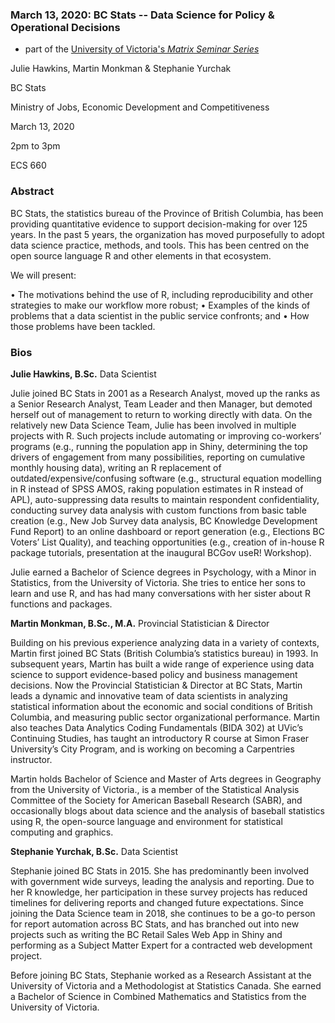 <!--
Copyright 2020 Province of British Columbia

This work is licensed under the Creative Commons Attribution 4.0 International License.
To view a copy of this license, visit http://creativecommons.org/licenses/by/4.0/.
-->

### March 13, 2020: BC Stats -- Data Science for Policy & Operational Decisions

* part of the [University of Victoria's _Matrix Seminar Series_](https://onlineacademiccommunity.uvic.ca/matrix/events/)

Julie Hawkins, Martin Monkman & Stephanie Yurchak

BC Stats

Ministry of Jobs, Economic Development and Competitiveness

March 13, 2020

2pm to 3pm

ECS 660

### Abstract
BC Stats, the statistics bureau of the Province of British Columbia, has been providing quantitative evidence to support decision-making for over 125 years. In the past 5 years, the organization has moved purposefully to adopt data science practice, methods, and tools. This has been centred on the open source language R and other elements in that ecosystem.

We will present:

• The motivations behind the use of R, including reproducibility and other strategies to make our workflow more robust;
• Examples of the kinds of problems that a data scientist in the public service confronts; and
• How those problems have been tackled.

### Bios

**Julie Hawkins, B.Sc.**
Data Scientist

Julie joined BC Stats in 2001 as a Research Analyst, moved up the ranks as a Senior Research Analyst, Team Leader and then Manager, but demoted herself out of management to return to working directly with data. On the relatively new Data Science Team, Julie has been involved in multiple projects with R. Such projects include automating or improving co-workers’ programs (e.g., running the population app in Shiny, determining the top drivers of engagement from many possibilities, reporting on cumulative monthly housing data), writing an R replacement of outdated/expensive/confusing software (e.g., structural equation modelling in R instead of SPSS AMOS, raking population estimates in R instead of APL), auto-suppressing data results to maintain respondent confidentiality, conducting survey data analysis with custom functions from basic table creation (e.g., New Job Survey data analysis, BC Knowledge Development Fund Report) to an online dashboard or report generation (e.g., Elections BC Voters’ List Quality), and teaching opportunities (e.g., creation of in-house R package tutorials, presentation at the inaugural BCGov useR! Workshop).

Julie earned a Bachelor of Science degrees in Psychology, with a Minor in Statistics, from the University of Victoria. She tries to entice her sons to learn and use R, and has had many conversations with her sister about R functions and packages.

**Martin Monkman, B.Sc., M.A.**
Provincial Statistician & Director

Building on his previous experience analyzing data in a variety of contexts, Martin first joined BC Stats (British Columbia’s statistics bureau) in 1993. In subsequent years, Martin has built a wide range of experience using data science to support evidence-based policy and business management decisions. Now the Provincial Statistician & Director at BC Stats, Martin leads a dynamic and innovative team of data scientists in analyzing statistical information about the economic and social conditions of British Columbia, and measuring public sector organizational performance.
Martin also teaches Data Analytics Coding Fundamentals (BIDA 302) at UVic’s Continuing Studies, has taught an introductory R course at Simon Fraser University’s City Program, and is working on becoming a Carpentries instructor.

Martin holds Bachelor of Science and Master of Arts degrees in Geography from the University of Victoria., is a member of the Statistical Analysis Committee of the Society for American Baseball Research (SABR), and occasionally blogs about data science and the analysis of baseball statistics using R, the open-source language and environment for statistical computing and graphics.

**Stephanie Yurchak, B.Sc.**
Data Scientist

Stephanie joined BC Stats in 2015. She has predominantly been involved with government wide surveys, leading the analysis and reporting. Due to her R knowledge, her participation in these survey projects has reduced timelines for delivering reports and changed future expectations. Since joining the Data Science team in 2018, she continues to be a go-to person for report automation across BC Stats, and has branched out into new projects such as writing the BC Retail Sales Web App in Shiny and performing as a Subject Matter Expert for a contracted web development project.

Before joining BC Stats, Stephanie worked as a Research Assistant at the University of Victoria and a Methodologist at Statistics Canada. She earned a Bachelor of Science in Combined Mathematics and Statistics from the University of Victoria.

